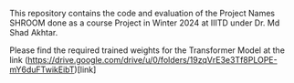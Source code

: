 This repository contains the code and evaluation of the Project Names SHROOM done as a course Project in Winter 2024 at IIITD under Dr. Md Shad Akhtar.

Please find the required trained weights for the Transformer Model at the link (https://drive.google.com/drive/u/0/folders/19zqVrE3e3Tf8PLOPE-mY6duFTwikEibT)[link]
